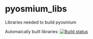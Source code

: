 # pyosmium_libs
Libraries needed to build pyosmium

Automaically built libraries:
[![Build status](https://ci.appveyor.com/api/projects/status/qdbw9nogp56w8kyr?svg=true)](https://ci.appveyor.com/project/alex85k/pyosmium-libs)
